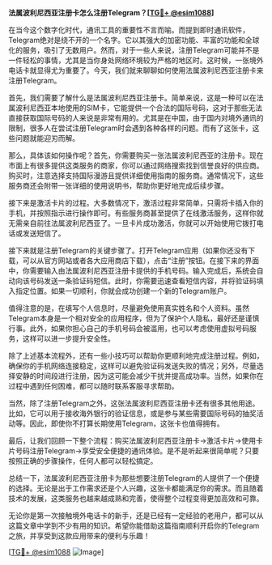 **法属波利尼西亚注册卡怎么注册Telegram？[[TG💪+ @esim1088](https://t.me/s/esim1088)]**

在当今这个数字化时代，通讯工具的重要性不言而喻。而提到即时通讯软件，Telegram绝对是绕不开的一个名字。它以其强大的加密功能、丰富的功能和全球化的服务，吸引了无数用户。然而，对于一些人来说，注册Telegram可能并不是一件轻松的事情，尤其是当你身处网络环境较为严格的地区时。这时候，一张境外电话卡就显得尤为重要了。今天，我们就来聊聊如何使用法属波利尼西亚注册卡来注册Telegram。

首先，我们需要了解什么是法属波利尼西亚注册卡。简单来说，这是一种可以在法属波利尼西亚本地使用的SIM卡，它能提供一个合法的国际号码，这对于那些无法直接获取国际号码的人来说是非常有用的。尤其是在中国，由于国内对境外通讯的限制，很多人在尝试注册Telegram时会遇到各种各样的问题。而有了这张卡，这些问题就能迎刃而解。

那么，具体该如何操作呢？首先，你需要购买一张法属波利尼西亚的注册卡。现在市面上有很多提供这类服务的商家，你可以通过网络搜索找到信誉良好的供应商。购买时，注意选择支持国际漫游且提供详细使用指南的服务商。通常情况下，这些服务商还会附带一张详细的使用说明书，帮助你更好地完成后续步骤。

接下来是激活卡片的过程。大多数情况下，激活过程非常简单，只需将卡插入你的手机，并按照指示进行操作即可。有些服务商甚至提供了在线激活服务，这样你就无需亲自前往法属波利尼西亚了。一旦卡片成功激活，你就可以开始使用它拨打电话或发送短信了。

接下来就是注册Telegram的关键步骤了。打开Telegram应用（如果你还没有下载，可以从官方网站或者各大应用商店下载），点击“注册”按钮。在接下来的界面中，你需要输入由法属波利尼西亚注册卡提供的手机号码。输入完成后，系统会自动向该号码发送一条验证码短信。此时，你需要迅速查看短信内容，并将验证码填入指定位置。如果一切顺利，你就会成功创建一个新的Telegram账户。

值得注意的是，在填写个人信息时，尽量避免使用真实姓名和个人资料。虽然Telegram本身是一个相对安全的应用程序，但为了保护个人隐私，最好还是谨慎行事。此外，如果你担心自己的手机号码会被滥用，也可以考虑使用虚拟号码服务，这样可以进一步提升安全性。

除了上述基本流程外，还有一些小技巧可以帮助你更顺利地完成注册过程。例如，确保你的手机网络连接稳定，这样可以避免验证码发送失败的情况；另外，尽量选择安静的时间段进行注册，因为这可能会减少干扰并提高成功率。当然，如果你在过程中遇到任何困难，都可以随时联系客服寻求帮助。

当然，除了注册Telegram之外，这张法属波利尼西亚注册卡还有很多其他用途。比如，它可以用于接收海外银行的验证信息，或是参与某些需要国际号码的抽奖活动等。因此，即使你不打算长期使用Telegram，这张卡也值得拥有。

最后，让我们回顾一下整个流程：购买法属波利尼西亚注册卡→激活卡片→使用卡片号码注册Telegram→享受安全便捷的通讯体验。是不是听起来很简单呢？只要按照正确的步骤操作，任何人都可以轻松搞定。

总结一下，法属波利尼西亚注册卡为那些想要注册Telegram的人提供了一个便捷的选择。无论是出于工作需求还是个人兴趣，这张卡都能满足你的需求。而且随着技术的发展，这类服务也越来越成熟和完善，使得整个过程变得更加高效和可靠。

无论你是第一次接触境外电话卡的新手，还是已经有一定经验的老用户，都可以从这篇文章中学到不少有用的知识。希望你能借助这篇指南顺利开启你的Telegram之旅，并享受到这款应用带来的便利与乐趣！

[[TG💪+ @esim1088](https://t.me/s/esim1088) ![Image](https://i.postimg.cc/4NQfJmqS/Snipaste-2025-05-13-00-14-12.png)]